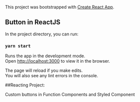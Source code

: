 This project was bootstrapped with [Create React App](https://github.com/facebook/create-react-app).

## Button in ReactJS

In the project directory, you can run:

### `yarn start`

Runs the app in the development mode.<br />
Open [http://localhost:3000](http://localhost:3000) to view it in the browser.

The page will reload if you make edits.<br />
You will also see any lint errors in the console.


##Reacting Project: 

Custom buttons 
in Function Components and Styled Component

